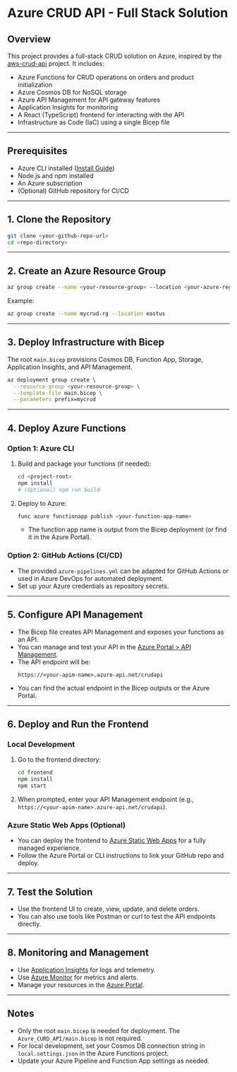 # Azure CRUD API - Full Stack Solution

## Overview
This project provides a full-stack CRUD solution on Azure, inspired by the [aws-crud-api](https://github.com/SishuZhang/aws-crud-api) project. It includes:
- Azure Functions for CRUD operations on orders and product initialization
- Azure Cosmos DB for NoSQL storage
- Azure API Management for API gateway features
- Application Insights for monitoring
- A React (TypeScript) frontend for interacting with the API
- Infrastructure as Code (IaC) using a single Bicep file

---

## Prerequisites
- Azure CLI installed ([Install Guide](https://docs.microsoft.com/en-us/cli/azure/install-azure-cli))
- Node.js and npm installed
- An Azure subscription
- (Optional) GitHub repository for CI/CD

---

## 1. Clone the Repository
```bash
git clone <your-github-repo-url>
cd <repo-directory>
```

---

## 2. Create an Azure Resource Group
```bash
az group create --name <your-resource-group> --location <your-azure-region>
```
Example:
```bash
az group create --name mycrud-rg --location eastus
```

---

## 3. Deploy Infrastructure with Bicep
The root `main.bicep` provisions Cosmos DB, Function App, Storage, Application Insights, and API Management.

```bash
az deployment group create \
  --resource-group <your-resource-group> \
  --template-file main.bicep \
  --parameters prefix=mycrud
```

---

## 4. Deploy Azure Functions

### Option 1: Azure CLI
1. Build and package your functions (if needed):
   ```bash
   cd <project-root>
   npm install
   # (Optional) npm run build
   ```
2. Deploy to Azure:
   ```bash
   func azure functionapp publish <your-function-app-name>
   ```
   - The function app name is output from the Bicep deployment (or find it in the Azure Portal).

### Option 2: GitHub Actions (CI/CD)
- The provided `azure-pipelines.yml` can be adapted for GitHub Actions or used in Azure DevOps for automated deployment.
- Set up your Azure credentials as repository secrets.

---

## 5. Configure API Management
- The Bicep file creates API Management and exposes your functions as an API.
- You can manage and test your API in the [Azure Portal > API Management](https://portal.azure.com/#blade/HubsExtension/BrowseResource/resourceType/Microsoft.ApiManagement%2Fservice).
- The API endpoint will be:
  ```
  https://<your-apim-name>.azure-api.net/crudapi
  ```
- You can find the actual endpoint in the Bicep outputs or the Azure Portal.

---

## 6. Deploy and Run the Frontend

### Local Development
1. Go to the frontend directory:
   ```bash
   cd frontend
   npm install
   npm start
   ```
2. When prompted, enter your API Management endpoint (e.g., `https://<your-apim-name>.azure-api.net/crudapi`).

### Azure Static Web Apps (Optional)
- You can deploy the frontend to [Azure Static Web Apps](https://docs.microsoft.com/en-us/azure/static-web-apps/getting-started?tabs=react) for a fully managed experience.
- Follow the Azure Portal or CLI instructions to link your GitHub repo and deploy.

---

## 7. Test the Solution
- Use the frontend UI to create, view, update, and delete orders.
- You can also use tools like Postman or curl to test the API endpoints directly.

---

## 8. Monitoring and Management
- Use [Application Insights](https://portal.azure.com/#blade/HubsExtension/BrowseResource/resourceType/microsoft.insights%2Fcomponents) for logs and telemetry.
- Use [Azure Monitor](https://portal.azure.com/#blade/HubsExtension/BrowseResource/resourceType/microsoft.insights%2Fcomponents) for metrics and alerts.
- Manage your resources in the [Azure Portal](https://portal.azure.com/).

---

## Notes
- Only the root `main.bicep` is needed for deployment. The `Azure_CURD_API/main.bicep` is not required.
- For local development, set your Cosmos DB connection string in `local.settings.json` in the Azure Functions project.
- Update your Azure Pipeline and Function App settings as needed. 